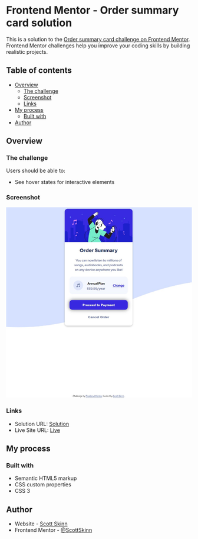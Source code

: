 # Frontend Mentor - Order summary card solution

This is a solution to the [Order summary card challenge on Frontend Mentor](https://www.frontendmentor.io/challenges/order-summary-component-QlPmajDUj). Frontend Mentor challenges help you improve your coding skills by building realistic projects.

## Table of contents

- [Overview](#overview)
  - [The challenge](#the-challenge)
  - [Screenshot](#screenshot)
  - [Links](#links)
- [My process](#my-process)
  - [Built with](#built-with)
- [Author](#author)

## Overview

### The challenge

Users should be able to:

- See hover states for interactive elements

### Screenshot

![Order Summary](screenshot\order-summary.jpg)

### Links

- Solution URL: [Solution](https://github.com/scottskinn/Frontend-mentor/tree/main/order-summary-component-main)
- Live Site URL: [Live](https://scottskinn.github.io/Frontend-mentor/order-summary-component-main/)

## My process

### Built with

- Semantic HTML5 markup
- CSS custom properties
- CSS 3

## Author

- Website - [Scott Skinn](https://scott-skinn.netlify.app/)
- Frontend Mentor - [@ScottSkinn](https://www.frontendmentor.io/profile/scottskinn/)
